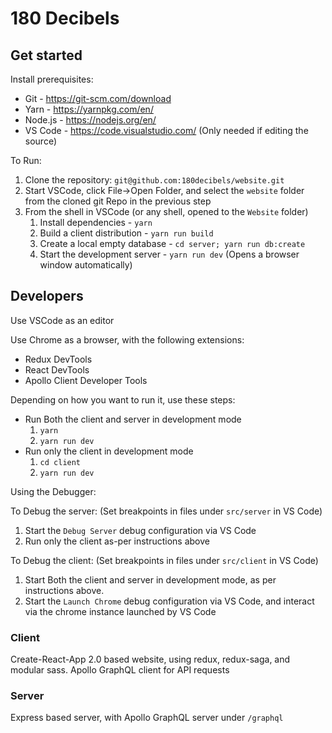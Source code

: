 # 180 Decibels

## Get started

Install prerequisites:

- Git - https://git-scm.com/download
- Yarn - https://yarnpkg.com/en/
- Node.js - https://nodejs.org/en/
- VS Code - https://code.visualstudio.com/  (Only needed if editing the source)

To Run:

1. Clone the repository: `git@github.com:180decibels/website.git`
1. Start VSCode, click File->Open Folder, and select the `website` folder from the cloned git Repo in the previous step
1. From the shell in VSCode (or any shell, opened to the `Website` folder)
   1. Install dependencies - `yarn`
   1. Build a client distribution - `yarn run build`
   1. Create a local empty database - `cd server; yarn run db:create`
   1. Start the development server - `yarn run dev` (Opens a browser window automatically)

## Developers

Use VSCode as an editor

Use Chrome as a browser, with the following extensions:

- Redux DevTools
- React DevTools
- Apollo Client Developer Tools

Depending on how you want to run it, use these steps:

- Run Both the client and server in development mode
  1. `yarn`
  1. `yarn run dev`
- Run only the client in development mode
  1. `cd client`
  1. `yarn run dev`

Using the Debugger:

To Debug the server:  (Set breakpoints in files under `src/server` in VS Code)

  1. Start the `Debug Server` debug configuration via VS Code
  1. Run only the client as-per instructions above

To Debug the client:  (Set breakpoints in files under `src/client` in VS Code)

  1. Start Both the client and server in development mode, as per instructions above.
  1. Start the `Launch Chrome` debug configuration via VS Code, and interact via the chrome instance launched by VS Code

### Client

Create-React-App 2.0 based website, using redux, redux-saga, and modular sass.  Apollo GraphQL client for API requests

### Server

Express based server, with Apollo GraphQL server under `/graphql`
